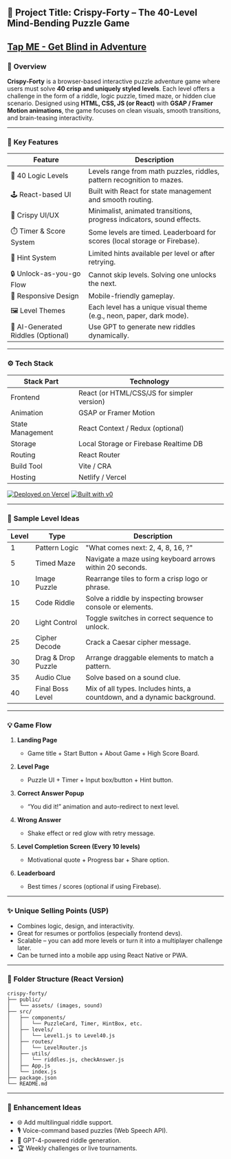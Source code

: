 
## 🧩 **Project Title: Crispy-Forty – The 40-Level Mind-Bending Puzzle Game**
[Tap ME - Get Blind in Adventure](https://crispy-forty-game.vercel.app/)
---

### 🚀 **Overview**
**Crispy-Forty** is a browser-based interactive puzzle adventure game where users must solve **40 crisp and uniquely styled levels**. Each level offers a challenge in the form of a riddle, logic puzzle, timed maze, or hidden clue scenario. Designed using **HTML, CSS, JS (or React)** with **GSAP / Framer Motion animations**, the game focuses on clean visuals, smooth transitions, and brain-teasing interactivity.

---

### 🎯 **Key Features**

| Feature                        | Description                                                                 |
|-------------------------------|-----------------------------------------------------------------------------|
| 🧠 40 Logic Levels             | Levels range from math puzzles, riddles, pattern recognition to mazes.     |
| 🕹️ React-based UI              | Built with React for state management and smooth routing.                  |
| 🎨 Crispy UI/UX                | Minimalist, animated transitions, progress indicators, sound effects.      |
| ⏱️ Timer & Score System        | Some levels are timed. Leaderboard for scores (local storage or Firebase). |
| 🧩 Hint System                 | Limited hints available per level or after retrying.                       |
| 🔒 Unlock-as-you-go Flow       | Cannot skip levels. Solving one unlocks the next.                         |
| 📱 Responsive Design           | Mobile-friendly gameplay.                                                  |
| 🖼️ Level Themes                | Each level has a unique visual theme (e.g., neon, paper, dark mode).       |
| 🧠 AI-Generated Riddles (Optional) | Use GPT to generate new riddles dynamically.                          |

---

### ⚙️ **Tech Stack**

| Stack Part       | Technology                         |
|------------------|-------------------------------------|
| Frontend         | React (or HTML/CSS/JS for simpler version) |
| Animation        | GSAP or Framer Motion               |
| State Management | React Context / Redux (optional)    |
| Storage          | Local Storage or Firebase Realtime DB |
| Routing          | React Router                        |
| Build Tool       | Vite / CRA                          |
| Hosting          | Netlify / Vercel                    |


[![Deployed on Vercel](https://img.shields.io/badge/Deployed%20on-Vercel-black?style=for-the-badge&logo=vercel)](https://vercel.com/lokeshagarwal2304s-projects/v0-crispy-forty-ui-design)
[![Built with v0](https://img.shields.io/badge/Built%20with-v0.dev-black?style=for-the-badge)](https://v0.dev/chat/projects/Uetcnm3ZkaP)


---

### 🧪 **Sample Level Ideas**

| Level | Type                 | Description                                                                 |
|-------|----------------------|-----------------------------------------------------------------------------|
| 1     | Pattern Logic        | "What comes next: 2, 4, 8, 16, ?"                                           |
| 5     | Timed Maze           | Navigate a maze using keyboard arrows within 20 seconds.                    |
| 10    | Image Puzzle         | Rearrange tiles to form a crisp logo or phrase.                            |
| 15    | Code Riddle          | Solve a riddle by inspecting browser console or elements.                  |
| 20    | Light Control        | Toggle switches in correct sequence to unlock.                             |
| 25    | Cipher Decode        | Crack a Caesar cipher message.                                             |
| 30    | Drag & Drop Puzzle   | Arrange draggable elements to match a pattern.                             |
| 35    | Audio Clue           | Solve based on a sound clue.                                               |
| 40    | Final Boss Level     | Mix of all types. Includes hints, a countdown, and a dynamic background.   |

---

### 💡 **Game Flow**

1. **Landing Page**  
   - Game title + Start Button + About Game + High Score Board.

2. **Level Page**  
   - Puzzle UI + Timer + Input box/button + Hint button.

3. **Correct Answer Popup**  
   - “You did it!” animation and auto-redirect to next level.

4. **Wrong Answer**  
   - Shake effect or red glow with retry message.

5. **Level Completion Screen (Every 10 levels)**  
   - Motivational quote + Progress bar + Share option.

6. **Leaderboard**  
   - Best times / scores (optional if using Firebase).

---

### ✨ **Unique Selling Points (USP)**

- Combines logic, design, and interactivity.
- Great for resumes or portfolios (especially frontend devs).
- Scalable – you can add more levels or turn it into a multiplayer challenge later.
- Can be turned into a mobile app using React Native or PWA.

---

### 📁 **Folder Structure (React Version)**

```
crispy-forty/
├── public/
│   └── assets/ (images, sound)
├── src/
│   ├── components/
│   │   └── PuzzleCard, Timer, HintBox, etc.
│   ├── levels/
│   │   └── Level1.js to Level40.js
│   ├── routes/
│   │   └── LevelRouter.js
│   ├── utils/
│   │   └── riddles.js, checkAnswer.js
│   ├── App.js
│   └── index.js
├── package.json
└── README.md
```

---

### 🌟 **Enhancement Ideas**
- 🌐 Add multilingual riddle support.
- 🎙️ Voice-command based puzzles (Web Speech API).
- 🧠 GPT-4-powered riddle generation.
- 🏆 Weekly challenges or live tournaments.
